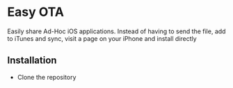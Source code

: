 # Easy OTA

Easily share Ad-Hoc iOS applications. Instead of having to send the file, add to iTunes and sync, visit a page on your iPhone and install directly

## Installation

* Clone the repository